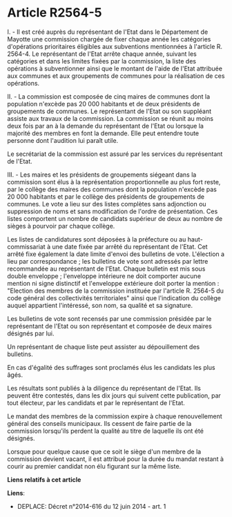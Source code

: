 # Article R2564-5

I. - Il est créé auprès du représentant de l'Etat dans le Département de Mayotte une commission chargée de fixer chaque année
les catégories d'opérations prioritaires éligibles aux subventions mentionnées à l'article R. 2564-4. Le représentant de
l'Etat arrête chaque année, suivant les catégories et dans les limites fixées par la commission, la liste des opérations à
subventionner ainsi que le montant de l'aide de l'Etat attribuée aux communes et aux groupements de communes pour la
réalisation de ces opérations. 

II. - La commission est composée de cinq maires de communes dont la population n'excède pas 20 000 habitants et de deux
présidents de groupements de communes. Le représentant de l'Etat ou son suppléant assiste aux travaux de la commission. La
commission se réunit au moins deux fois par an à la demande du représentant de l'Etat ou lorsque la majorité des membres en
font la demande. Elle peut entendre toute personne dont l'audition lui paraît utile. 

Le secrétariat de la commission est assuré par les services du représentant de l'Etat. 

III. - Les maires et les présidents de groupements siégeant dans la commission sont élus à la représentation proportionnelle
au plus fort reste, par le collège des maires des communes dont la population n'excède pas 20 000 habitants et par le collège
des présidents de groupements de communes. Le vote a lieu sur des listes complètes sans adjonction ou suppression de noms et
sans modification de l'ordre de présentation. Ces listes comportent un nombre de candidats supérieur de deux au nombre de
sièges à pourvoir par chaque collège. 

Les listes de candidatures sont déposées à la préfecture ou au haut-commissariat à une date fixée par arrêté du représentant
de l'Etat. Cet arrêté fixe également la date limite d'envoi des bulletins de vote. L'élection a lieu par correspondance ; les
bulletins de vote sont adressés par lettre recommandée au représentant de l'Etat. Chaque bulletin est mis sous double
enveloppe ; l'enveloppe intérieure ne doit comporter aucune mention ni signe distinctif et l'enveloppe extérieure doit porter
la mention : "Election des membres de la commission instituée par l'article R. 2564-5 du code général des collectivités
territoriales" ainsi que l'indication du collège auquel appartient l'intéressé, son nom, sa qualité et sa signature. 

Les bulletins de vote sont recensés par une commission présidée par le représentant de l'Etat ou son représentant et composée
de deux maires désignés par lui. 

Un représentant de chaque liste peut assister au dépouillement des bulletins. 

En cas d'égalité des suffrages sont proclamés élus les candidats les plus âgés. 

Les résultats sont publiés à la diligence du représentant de l'Etat. Ils peuvent être contestés, dans les dix jours qui
suivent cette publication, par tout électeur, par les candidats et par le représentant de l'Etat. 

Le mandat des membres de la commission expire à chaque renouvellement général des conseils municipaux. Ils cessent de faire
partie de la commission lorsqu'ils perdent la qualité au titre de laquelle ils ont été désignés. 

Lorsque pour quelque cause que ce soit le siège d'un membre de la commission devient vacant, il est attribué pour la durée du
mandat restant à courir au premier candidat non élu figurant sur la même liste.

**Liens relatifs à cet article**

**Liens**:

  - DEPLACE: Décret n°2014-616 du 12 juin 2014 - art. 1
